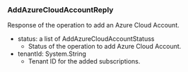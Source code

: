 ### AddAzureCloudAccountReply
Response of the operation to add an Azure Cloud Account.

- status: a list of AddAzureCloudAccountStatuss
  - Status of the operation to add Azure Cloud Account.
- tenantId: System.String
  - Tenant ID for the added subscriptions.
